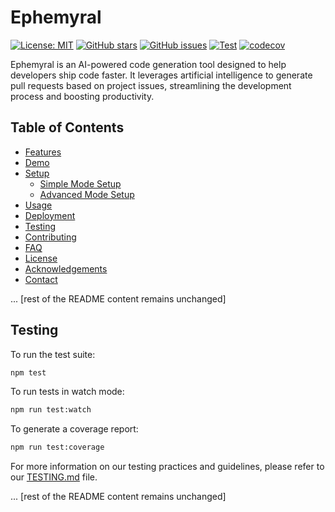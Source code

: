 # Ephemyral

[![License: MIT](https://img.shields.io/badge/License-MIT-yellow.svg)](https://opensource.org/licenses/MIT)
[![GitHub stars](https://img.shields.io/github/stars/bastosmichael/ephemyral-ai.svg)](https://github.com/bastosmichael/ephemyral-ai/stargazers)
[![GitHub issues](https://img.shields.io/github/issues/bastosmichael/ephemyral-ai.svg)](https://github.com/bastosmichael/ephemyral-ai/issues)
[![Test](https://github.com/bastosmichael/ephemyral-ai/actions/workflows/test.yml/badge.svg)](https://github.com/bastosmichael/ephemyral-ai/actions/workflows/test.yml)
[![codecov](https://codecov.io/gh/bastosmichael/ephemyral-ai/branch/main/graph/badge.svg)](https://codecov.io/gh/bastosmichael/ephemyral-ai)

Ephemyral is an AI-powered code generation tool designed to help developers ship code faster. It leverages artificial intelligence to generate pull requests based on project issues, streamlining the development process and boosting productivity.

## Table of Contents

- [Features](#features)
- [Demo](#demo)
- [Setup](#setup)
  - [Simple Mode Setup](#simple-mode-setup)
  - [Advanced Mode Setup](#advanced-mode-setup)
- [Usage](#usage)
- [Deployment](#deployment)
- [Testing](#testing)
- [Contributing](#contributing)
- [FAQ](#faq)
- [License](#license)
- [Acknowledgements](#acknowledgements)
- [Contact](#contact)

... [rest of the README content remains unchanged]

## Testing

To run the test suite:

```bash
npm test
```

To run tests in watch mode:

```bash
npm run test:watch
```

To generate a coverage report:

```bash
npm run test:coverage
```

For more information on our testing practices and guidelines, please refer to our [TESTING.md](TESTING.md) file.

... [rest of the README content remains unchanged]
